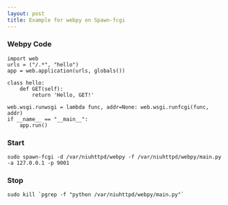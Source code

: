 ```yaml
---
layout: post
title: Example for webpy on Spawn-fcgi
---
```

### Webpy Code
	import web
	urls = ("/.*", "hello")
	app = web.application(urls, globals())

	class hello: 
		def GET(self):
			return 'Hello, GET!'

	web.wsgi.runwsgi = lambda func, addr=None: web.wsgi.runfcgi(func, addr)
	if __name__ == "__main__":
		app.run()
    

### Start
	sudo spawn-fcgi -d /var/niuhttpd/webpy -f /var/niuhttpd/webpy/main.py -a 127.0.0.1 -p 9001

### Stop
	sudo kill `pgrep -f "python /var/niuhttpd/webpy/main.py"`
